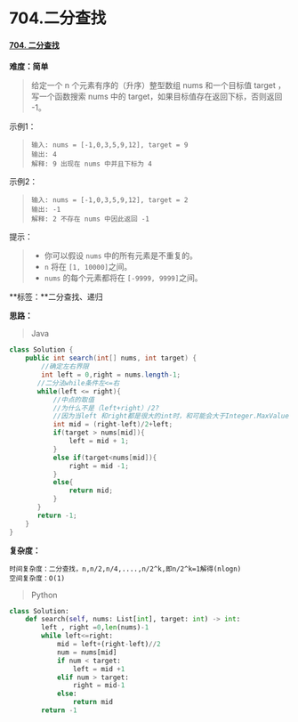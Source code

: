 # 704.二分查找

#### [704. 二分查找](https://leetcode-cn.com/problems/binary-search/)

**难度：简单**

> 给定一个 n 个元素有序的（升序）整型数组 nums 和一个目标值 target  ，写一个函数搜索 nums 中的 target，如果目标值存在返回下标，否则返回 -1。

示例1：

> ```
> 输入: nums = [-1,0,3,5,9,12], target = 9
> 输出: 4
> 解释: 9 出现在 nums 中并且下标为 4
> ```

示例2：

> ```
> 输入: nums = [-1,0,3,5,9,12], target = 2
> 输出: -1
> 解释: 2 不存在 nums 中因此返回 -1
> ```

提示：

> - 你可以假设 `nums` 中的所有元素是不重复的。
> - `n` 将在 `[1, 10000]`之间。
> - `nums` 的每个元素都将在 `[-9999, 9999]`之间。



**标签：**二分查找、递归

**思路：**

> Java

```java
class Solution {
    public int search(int[] nums, int target) {
        //确定左右界限
        int left = 0,right = nums.length-1;
       //二分法while条件左<=右
       while(left <= right){
           //中点的取值
           //为什么不是（left+right）/2?
           //因为当left 和right都是很大的int时，和可能会大于Integer.MaxValue导致溢出
           int mid = (right-left)/2+left;
           if(target > nums[mid]){
               left = mid + 1;
           }
           else if(target<nums[mid]){
               right = mid -1;
           }
           else{
               return mid;
           }
       }
       return -1;
    }
}
```



**复杂度：**

```
时间复杂度：二分查找，n,n/2,n/4,....,n/2^k,即n/2^k=1解得(nlogn)
空间复杂度：O(1)
```

> Python

```python
class Solution:
    def search(self, nums: List[int], target: int) -> int:
        left , right =0,len(nums)-1
        while left<=right:
            mid = left+(right-left)//2
            num = nums[mid]
            if num < target:
                left = mid +1
            elif num > target:
                right = mid-1
            else:
                return mid
        return -1

```

